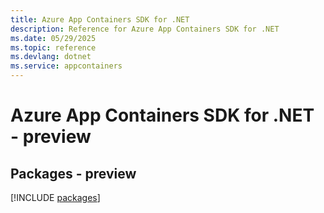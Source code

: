 ```yaml
---
title: Azure App Containers SDK for .NET
description: Reference for Azure App Containers SDK for .NET
ms.date: 05/29/2025
ms.topic: reference
ms.devlang: dotnet
ms.service: appcontainers
---
```

# Azure App Containers SDK for .NET - preview
## Packages - preview
[!INCLUDE [packages](app-containers-index.md)]